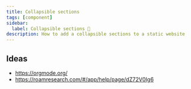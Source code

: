 ```yaml
---
title: Collapsible sections
tags: [component]
sidebar:
  label: Collapsible sections 🚷
description: How to add a collapsible sections to a static website
---
```


## Ideas

- https://orgmode.org/
- https://roamresearch.com/#/app/help/page/dZ72V0Ig6
